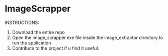 # ImageScrapper
INSTRUCTIONS:
1) Download the entire repo
2) Open the image_scrapper.exe file inside the image_extractor directory to run the application 
3) Contribute to the project if u find it useful.
